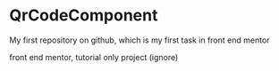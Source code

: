 # QrCodeComponent
My first repository on github, which is my first task in front end mentor

front end mentor, tutorial only project (ignore)
